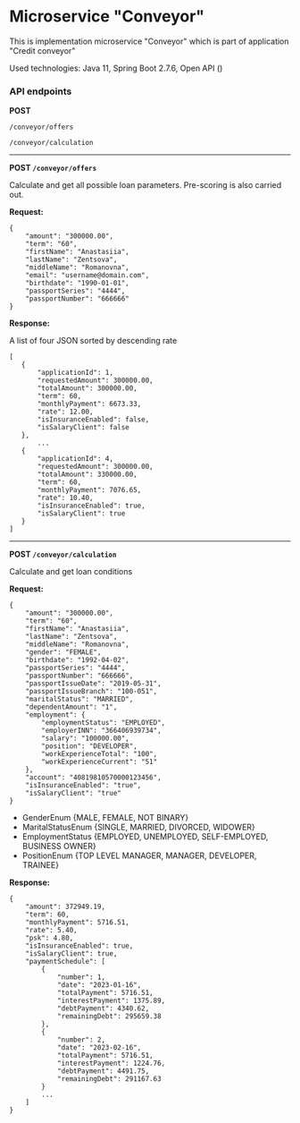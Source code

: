 # Microservice "Conveyor"

This is implementation microservice "Conveyor" which is part of application "Credit conveyor"

Used technologies:
Java 11, Spring Boot 2.7.6, Open API ()
### API endpoints

**POST**

`/conveyor/offers`

`/conveyor/calculation`

---

**POST `/conveyor/offers`**

Calculate and get all possible loan parameters.  Pre-scoring is also carried out. 

**Request:**
```
{
	"amount": "300000.00",
	"term": "60",
	"firstName": "Anastasiia",
	"lastName": "Zentsova",
	"middleName": "Romanovna",
	"email": "username@domain.com",
	"birthdate": "1990-01-01",
	"passportSeries": "4444",
	"passportNumber": "666666"
}
```

**Response:**

A list of four JSON sorted by descending rate
 ```
[
	{
		"applicationId": 1,
		"requestedAmount": 300000.00,
		"totalAmount": 300000.00,
		"term": 60,
		"monthlyPayment": 6673.33,
		"rate": 12.00,
		"isInsuranceEnabled": false,
		"isSalaryClient": false
	},
        ...
	{
		"applicationId": 4,
		"requestedAmount": 300000.00,
		"totalAmount": 330000.00,
		"term": 60,
		"monthlyPayment": 7076.65,
		"rate": 10.40,
		"isInsuranceEnabled": true,
		"isSalaryClient": true
	}
]
```

---

**POST `/conveyor/calculation`**

Calculate and get loan conditions

**Request:**

```
{
	"amount": "300000.00",
	"term": "60",
	"firstName": "Anastasiia",
	"lastName": "Zentsova",
	"middleName": "Romanovna",
	"gender": "FEMALE",
	"birthdate": "1992-04-02",
	"passportSeries": "4444",
	"passportNumber": "666666",
	"passportIssueDate": "2019-05-31",
	"passportIssueBranch": "100-051",
	"maritalStatus": "MARRIED",
	"dependentAmount": "1",
	"employment": {
		"employmentStatus": "EMPLOYED",
		"employerINN": "366406939734",
		"salary": "100000.00",
		"position": "DEVELOPER",
		"workExperienceTotal": "100",
		"workExperienceCurrent": "51"
	},
	"account": "40819810570000123456",
	"isInsuranceEnabled": "true",
	"isSalaryClient": "true"
}
```

* GenderEnum {MALE, FEMALE, NOT BINARY}
* MaritalStatusEnum {SINGLE, MARRIED, DIVORCED, WIDOWER}
* EmploymentStatus {EMPLOYED, UNEMPLOYED, SELF-EMPLOYED, BUSINESS OWNER}
* PositionEnum {TOP LEVEL MANAGER, MANAGER, DEVELOPER, TRAINEE}

**Response:**

```
{
	"amount": 372949.19,
	"term": 60,
	"monthlyPayment": 5716.51,
	"rate": 5.40,
	"psk": 4.80,
	"isInsuranceEnabled": true,
	"isSalaryClient": true,
	"paymentSchedule": [
		{
			"number": 1,
			"date": "2023-01-16",
			"totalPayment": 5716.51,
			"interestPayment": 1375.89,
			"debtPayment": 4340.62,
			"remainingDebt": 295659.38
		},
		{
			"number": 2,
			"date": "2023-02-16",
			"totalPayment": 5716.51,
			"interestPayment": 1224.76,
			"debtPayment": 4491.75,
			"remainingDebt": 291167.63
		}
		...
	]
}
```